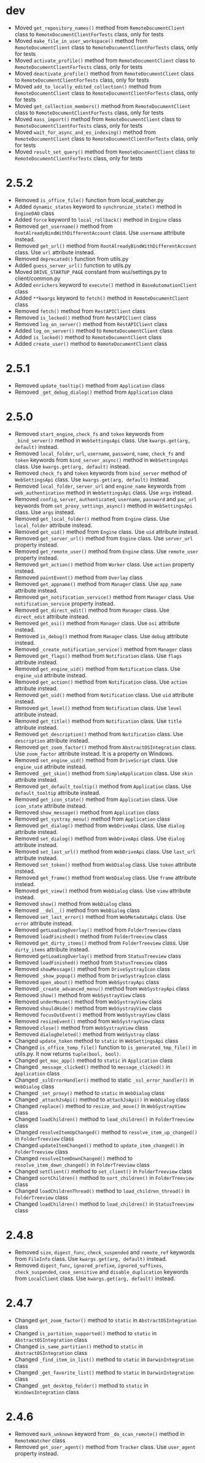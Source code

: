 # dev
- Moved `get_repository_names()` method from `RemoteDocumentClient` class to `RemoteDocumentClientForTests` class, only for tests
- Moved `make_file_in_user_workspace()` method from `RemoteDocumentClient` class to `RemoteDocumentClientForTests` class, only for tests
- Moved `activate_profile()` method from `RemoteDocumentClient` class to `RemoteDocumentClientForTests` class, only for tests
- Moved `deactivate_profile()` method from `RemoteDocumentClient` class to `RemoteDocumentClientForTests` class, only for tests
- Moved `add_to_locally_edited_collection()` method from `RemoteDocumentClient` class to `RemoteDocumentClientForTests` class, only for tests
- Moved `get_collection_members()` method from `RemoteDocumentClient` class to `RemoteDocumentClientForTests` class, only for tests
- Moved `mass_import()` method from `RemoteDocumentClient` class to `RemoteDocumentClientForTests` class, only for tests
- Moved `wait_for_async_and_es_indexing()` method from `RemoteDocumentClient` class to `RemoteDocumentClientForTests` class, only for tests
- Moved `result_set_query()` method from `RemoteDocumentClient` class to `RemoteDocumentClientForTests` class, only for tests

# 2.5.2
- Removed `is_office_file()` function from local_watcher.py
- Added `dynamic_states` keyword to `synchronize_state()` method in `EngineDAO` class
- Added `force` keyword to `local_rollback()` method in `Engine` class
- Removed `get_username()` method from `RootAlreadyBindWithDifferentAccount` class. Use `username` attribute instead.
- Removed `get_url()` method from `RootAlreadyBindWithDifferentAccount` class. Use `url` attribute instead.
- Removed `deprecated()` function from utils.py
- Added `guess_server_url()` function to utils.py
- Moved `DRIVE_STARTUP_PAGE` constant from wui/settings.py to client/common.py
- Added `enrichers` keyword to `execute()` method in `BaseAutomationClient` class
- Added `**kwargs` keyword to `fetch()` method in `RemoteDocumentClient` class
- Removed `fetch()` method from `RestAPIClient` class
- Removed `is_locked()` method from `RestAPIClient` class
- Removed `log_on_server()` method from `RestAPIClient` class
- Added `log_on_server()` method to `RemoteDocumentClient` class
- Added `is_locked()` method to `RemoteDocumentClient` class
- Added `create_user()` method to `RemoteDocumentClient` class

# 2.5.1
- Removed `update_tooltip()` method from `Application` class
- Removed `_get_debug_dialog()` method from `Application` class

# 2.5.0
- Removed `start_engine`, `check_fs` and `token` keywords from `_bind_server()` method in `WebSettingsApi` class. Use `kwargs.get(arg, default)` instead.
- Removed `local_folder`, `url`, `username`, `password`, `name`, `check_fs` and `token` keywords from `bind_server_async()` method in `WebSettingsApi` class. Use `kwargs.get(arg, default)` instead.
- Removed `check_fs` and `token` keywords from `bind_server` method of `WebSettingsApi` class. Use `kwargs.get(arg, default)` instead.
- Removed `local_folder`, `server_url` and `engine_name` keywords from `web_authentication` method in `WebSettingsApi` class. Use `args` instead.
- Removed `config`, `server`, `authenticated`, `username`, `password` and `pac_url` keywords from `set_proxy_settings_async()` method in `WebSettingsApi` class. Use `args` instead.
- Removed `get_local_folder()` method from `Engine` class. Use `local_folder` attribute instead.
- Removed `get_uid()` method from `Engine` class. Use `uid` attribute instead.
- Removed `get_server_url()` method from `Engine` class. Use `server_url` property instead.
- Removed `get_remote_user()` method from `Engine` class. Use `remote_user` property instead.
- Removed `get_action()` method from `Worker` class. Use `action` property instead.
- Removed `paintEvent()` method from `Overlay` class
- Removed `get_appname()` method from `Manager` class. Use `app_name` attribute instead.
- Removed `get_notification_service()` method from `Manager` class. Use `notification_service` property instead.
- Removed `get_direct_edit()` method from `Manager` class. Use `direct_edit` attribute instead.
- Removed `get_osi()` method from `Manager` class. Use `osi` attribute instead.
- Removed `is_debug()` method from `Manager` class. Use `debug` attribute instead.
- Removed `_create_notification_service()` method from `Manager` class
- Removed `get_flags()` method from `Notification` class. Use `flags` attribute instead.
- Removed `get_engine_uid()` method from `Notification` class. Use `engine_uid` attribute instead.
- Removed `get_action()` method from `Notification` class. Use `action` attribute instead.
- Removed `get_uid()` method from `Notification` class. Use `uid` attribute instead.
- Removed `get_level()` method from `Notification` class. Use `level` attribute instead.
- Removed `get_title()` method from `Notification` class. Use `title` attribute instead.
- Removed `get_description()` method from `Notification` class. Use `description` attribute instead.
- Removed `get_zoom_factor()` method from `AbstractOSIntegration` class. Use `zoom_factor` attribute instead. It is a property on Windows.
- Removed `set_engine_uid()` method from `DriveScript` class. Use `engine_uid` attribute instead.
- Removed `_get_skin()` method from `SimpleApplication` class. Use `skin` attribute instead.
- Removed `get_default_tooltip()` method from `Application` class. Use `default_tooltip` attribute instead.
- Removed `get_icon_state()` method from `Application` class. Use `icon_state` attribute instead.
- Removed `show_message()` method from `Application` class
- Removed `get_systray_menu()` method from `Application` class
- Removed `get_dialog()` method from `WebDriveApi` class. Use `dialog` attribute instead.
- Removed `set_dialog()` method from `WebDriveApi` class. Use `dialog` attribute instead.
- Removed `set_last_url()` method from `WebDriveApi` class. Use `last_url` attribute instead.
- Removed `set_token()` method from `WebDialog` class. Use `token` attribute instead.
- Removed `get_frame()` method from `WebDialog` class. Use `frame` attribute instead.
- Removed `get_view()` method from `WebDialog` class. Use `view` attribute instead.
- Removed `show()` method from `WebDialog` class
- Removed `__del__()` method from `WebDialog` class
- Removed `set_last_error()` method from `WebMetadataApi` class. Use `error` attribute instead.
- Removed `getLoadingOverlay()` method from `FolderTreeview` class
- Removed `loadFinished()` method from `FolderTreeview` class
- Removed `get_dirty_items()` method from `FolderTreeview` class. Use `dirty_items` attribute instead.
- Removed `getLoadingOverlay()` method from `StatusTreeview` class
- Removed `loadFinished()` method from `StatusTreeview` class
- Removed `showMessage()` method from `DriveSystrayIcon` class
- Removed `_show_popup()` method from `DriveSystrayIcon` class
- Removed `open_about()` method from `WebSystrayApi` class
- Removed `_create_advanced_menu()` method from `WebSystrayApi` class
- Removed `show()` method from `WebSystrayView` class
- Removed `underMouse()` method from `WebSystrayView` class
- Removed `shouldHide()` method from `WebSystrayView` class
- Removed `focusOutEvent()` method from `WebSystrayView` class
- Removed `resizeEvent()` method from `WebSystrayView` class
- Removed `close()` method from `WebSystrayView` class
- Removed `dialogDeleted()` method from `WebSystray` class
- Changed `update_token` method to `static` in `WebSettingsApi` class
- Changed `is_office_temp_file()` function to `is_generated_tmp_file()` in utils.py. It now returns `tuple(bool, bool)`.
- Changed `get_mac_app()` method to `static` in `Application` class
- Changed `_message_clicked()` method to `message_clicked()` in `Application` class
- Changed `_sslErrorHandler()` method to static `_ssl_error_handler()` in `WebDialog` class
- Changed `_set_proxy()` method to `static` in `WebDialog` class
- Changed `_attachJsApi()` method to `attachJsApi()` in `WebDialog` class
- Changed `replace()` method to `resize_and_move()` in `WebSystrayView` class
- Changed `loadChildren()` method to `load_children()` in `FolderTreeview` class
- Changed `resolveItemUpChanged()` method to `resolve_item_up_changed()` in `FolderTreeview` class
- Changed `updateItemChanged()` method to `update_item_changed()` in `FolderTreeview` class
- Changed `resolveItemDownChanged()` method to `resolve_item_down_changed()` in `FolderTreeview` class
- Changed `setClient()` method to `set_client()` in `FolderTreeview` class
- Changed `sortChildren()` method to `sort_children()` in `FolderTreeview` class
- Changed `loadChildrenThread()` method to `load_children_thread()` in `FolderTreeview` class
- Changed `loadChildren()` method to `load_children()` in `StatusTreeview` class

# 2.4.8
- Removed `size`, `digest_func`, `check_suspended` and `remote_ref` keywords from `FileInfo` class. Use `kwargs.get(arg, default)` instead.
- Removed `digest_func`, `ignored_prefixe`, `ignored_suffixes`, `check_suspended`, `case_sensitive` and `disable_duplication` keywords from `LocalClient` class. Use `kwargs.get(arg, default)` instead.

# 2.4.7
- Changed `get_zoom_factor()` method to `static` in `AbstractOSIntegration` class
- Changed `is_partition_supported()` method to `static` in `AbstractOSIntegration` class
- Changed `is_same_partition()` method to `static` in `AbstractOSIntegration` class
- Changed `_find_item_in_list()` method to `static` in `DarwinIntegration` class
- Changed `_get_favorite_list()` method to `static` in `DarwinIntegration` class
- Changed `_get_desktop_folder()` method to `static` in `WindowsIntegration` class

# 2.4.6
- Removed `mark_unknown` keyword from `_do_scan_remote()` method in `RemoteWatcher` class
- Removed `get_user_agent()` method from `Tracker` class. Use `user_agent` property instead.

